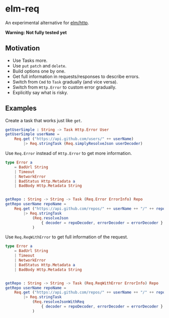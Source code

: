 elm-req
====

An experimental alternative for [elm/http](https://github.com/elm/http).

**Warning: Not fully tested yet**


## Motivation

- Use Tasks more.
- Use `put` `patch` and `delete`.
- Build options one by one.
- Get full information in requests/responses to describe errors.
- Switch from `Cmd` to `Task` gradually (and vice versa).
- Switch from `Http.Error` to custom error gradually.
- Explicitly say what is risky.


## Examples

Create a task that works just like `get`.

```elm
getUserSimple : String -> Task Http.Error User
getUserSimple userName =
    Req.get ("https://api.github.com/users/" ++ userName)
        |> Req.stringTask (Req.simplyResolveJson userDecoder)
```

Use `Req.Error` instead of `Http.Error` to get more information.

```elm
type Error a
    = BadUrl String
    | Timeout
    | NetworkError
    | BadStatus Http.Metadata a
    | BadBody Http.Metadata String


getRepo : String -> String -> Task (Req.Error ErrorInfo) Repo
getRepo userName repoName =
    Req.get ("https://api.github.com/repos/" ++ userName ++ "/" ++ repoName)
        |> Req.stringTask
            (Req.resolveJson
                { decoder = repoDecoder, errorDecoder = errorDecoder }
            )
```

Use `Req.ReqWithError` to get full information of the request.

```elm
type Error a
    = BadUrl String
    | Timeout
    | NetworkError
    | BadStatus Http.Metadata a
    | BadBody Http.Metadata String


getRepo : String -> String -> Task (Req.ReqWithError ErrorInfo) Repo
getRepo userName repoName =
    Req.get ("https://api.github.com/repos/" ++ userName ++ "/" ++ repoName)
        |> Req.stringTask
            (Req.resolveJsonWithReq
                { decoder = repoDecoder, errorDecoder = errorDecoder }
            )
```